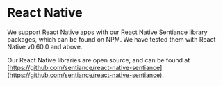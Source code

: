 # React Native

We support React Native apps with our React Native Sentiance library packages, which can be found on NPM. We have tested them with React Native v0.60.0 and above.

Our React Native libraries are open source, and can be found at [https://github.com/sentiance/react-native-sentiance](https://github.com/sentiance/react-native-sentiance).
